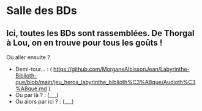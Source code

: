 # Salle des BDs
## Ici, toutes les BDs sont rassemblées. De Thorgal à Lou, on en trouve pour tous les goûts !

Où aller ensuite ?

* Demi-tour... : ( https://github.com/MorganeAlbissonJean/Labyrinthe-Biblioth-que/blob/main/jeu_heros_labyrinthe_biblioth%C3%A8que/Audioth%C3%A8que.md )
* Ou par là ? : (___)
* Ou alors par ici ? : (___)

